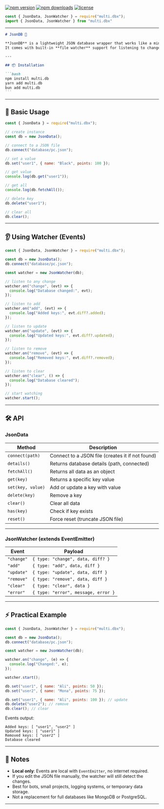 [![npm version](https://img.shields.io/npm/v/multi.dbx.svg)](https://www.npmjs.com/package/multi.dbx)
[![npm downloads](https://img.shields.io/npm/dm/multi.dbx.svg)](https://www.npmjs.com/package/multi.dbx)
[![license](https://img.shields.io/github/license/adhammenesy/multi.dbx.svg)](https://github.com/adhammenesy/multi.dbx/blob/main/LICENSE)

```js
const { JsonData, JsonWatcher } = require("multi.dbx");
import { JsonData, JsonWatcher } from "multi.dbx"
```

---

````markdown
# JsonDB 📂

**JsonDB** is a lightweight JSON database wrapper that works like a mini NoSQL database.  
It comes with built-in **file watcher** support for listening to changes (`add`, `update`, `remove`, `clear`).

---

## 📦 Installation

```bash
npm install multi.db
yarn add multi.db
bun add multi.db
```
````

---

## 🚀 Basic Usage

```js
const { JsonData } = require("multi.dbx");

// create instance
const db = new JsonData();

// connect to a JSON file
db.connect("database/pc.json");

// set a value
db.set("user1", { name: "Black", points: 100 });

// get value
console.log(db.get("user1"));

// get all
console.log(db.fetchAll());

// delete key
db.delete("user1");

// clear all
db.clear();
```

---

## 👂 Using Watcher (Events)

```js
const { JsonData, JsonWatcher } = require("multi.dbx");

const db = new JsonData();
db.connect("database/pc.json");

const watcher = new JsonWatcher(db);

// listen to any change
watcher.on("change", (evt) => {
  console.log("Database changed:", evt);
});

// listen to add
watcher.on("add", (evt) => {
  console.log("Added keys:", evt.diff?.added);
});

// listen to update
watcher.on("update", (evt) => {
  console.log("Updated keys:", evt.diff?.updated);
});

// listen to remove
watcher.on("remove", (evt) => {
  console.log("Removed keys:", evt.diff?.removed);
});

// listen to clear
watcher.on("clear", () => {
  console.log("Database cleared");
});

// start watching
watcher.start();
```

---

## 🛠️ API

### **JsonData**

| Method            | Description                                      |
| ----------------- | ------------------------------------------------ |
| `connect(path)`   | Connect to a JSON file (creates it if not found) |
| `details()`       | Returns database details (path, connected)       |
| `fetchAll()`      | Returns all data as an object                    |
| `get(key)`        | Returns a specific key value                     |
| `set(key, value)` | Add or update a key with value                   |
| `delete(key)`     | Remove a key                                     |
| `clear()`         | Clear all data                                   |
| `has(key)`        | Check if key exists                              |
| `reset()`         | Force reset (truncate JSON file)                 |

---

### **JsonWatcher (extends EventEmitter)**

| Event      | Payload                             |
| ---------- | ----------------------------------- |
| `"change"` | `{ type: "change", data, diff? }`   |
| `"add"`    | `{ type: "add", data, diff }`       |
| `"update"` | `{ type: "update", data, diff }`    |
| `"remove"` | `{ type: "remove", data, diff }`    |
| `"clear"`  | `{ type: "clear", data }`           |
| `"error"`  | `{ type: "error", message, error }` |

---

## ⚡ Practical Example

```js
const { JsonData, JsonWatcher } = require("multi.dbx");

const db = new JsonData();
db.connect("database/pc.json");

const watcher = new JsonWatcher(db);

watcher.on("change", (e) => {
  console.log("Changed:", e);
});

watcher.start();

db.set("user1", { name: "Ali", points: 50 });
db.set("user2", { name: "Mona", points: 75 });

db.set("user1", { name: "Ali", points: 100 }); // update
db.delete("user2"); // remove
db.clear(); // clear
```

Events output:

```
Added keys: [ "user1", "user2" ]
Updated keys: [ "user1" ]
Removed keys: [ "user2" ]
Database cleared
```

---

## 📄 Notes

- **Local only**: Events are local with `EventEmitter`, no internet required.
- If you edit the JSON file manually, the watcher will still detect the changes.
- Best for bots, small projects, logging systems, or temporary data storage.
- Not a replacement for full databases like MongoDB or PostgreSQL.

---
